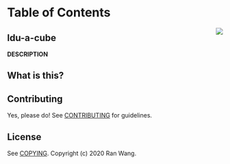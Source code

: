 # Table of Contents

<img src="images/ldu-a-cube.png" align="right">

## ldu-a-cube

__DESCRIPTION__

## What is this?


## Contributing

Yes, please do! See [CONTRIBUTING][] for guidelines.

## License

See [COPYING][]. Copyright (c) 2020 Ran Wang.


[CONTRIBUTING]: ./CONTRIBUTING.md
[COPYING]: ./COPYING
